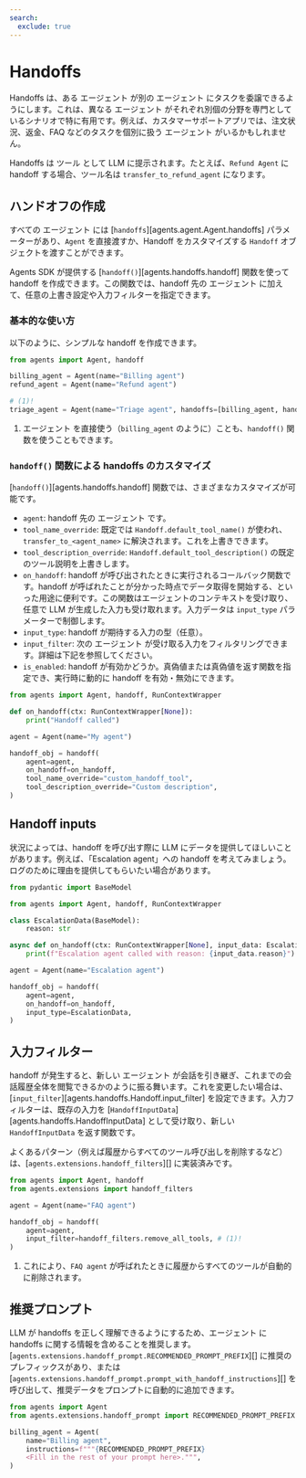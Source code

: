 ```yaml
---
search:
  exclude: true
---
```

# Handoffs

Handoffs は、ある エージェント が別の エージェント にタスクを委譲できるようにします。これは、異なる エージェント がそれぞれ別個の分野を専門としているシナリオで特に有用です。例えば、カスタマーサポートアプリでは、注文状況、返金、FAQ などのタスクを個別に扱う エージェント がいるかもしれません。

Handoffs は ツール として LLM に提示されます。たとえば、`Refund Agent` に handoff する場合、ツール名は `transfer_to_refund_agent` になります。

## ハンドオフの作成

すべての エージェント には [`handoffs`][agents.agent.Agent.handoffs] パラメーターがあり、`Agent` を直接渡すか、Handoff をカスタマイズする `Handoff` オブジェクトを渡すことができます。

Agents SDK が提供する [`handoff()`][agents.handoffs.handoff] 関数を使って handoff を作成できます。この関数では、handoff 先の エージェント に加えて、任意の上書き設定や入力フィルターを指定できます。

### 基本的な使い方

以下のように、シンプルな handoff を作成できます。

```python
from agents import Agent, handoff

billing_agent = Agent(name="Billing agent")
refund_agent = Agent(name="Refund agent")

# (1)!
triage_agent = Agent(name="Triage agent", handoffs=[billing_agent, handoff(refund_agent)])
```

1. エージェント を直接使う（`billing_agent` のように）ことも、`handoff()` 関数を使うこともできます。

### `handoff()` 関数による handoffs のカスタマイズ

[`handoff()`][agents.handoffs.handoff] 関数では、さまざまなカスタマイズが可能です。

-   `agent`: handoff 先の エージェント です。
-   `tool_name_override`: 既定では `Handoff.default_tool_name()` が使われ、`transfer_to_<agent_name>` に解決されます。これを上書きできます。
-   `tool_description_override`: `Handoff.default_tool_description()` の既定のツール説明を上書きします。
-   `on_handoff`: handoff が呼び出されたときに実行されるコールバック関数です。handoff が呼ばれたことが分かった時点でデータ取得を開始する、といった用途に便利です。この関数はエージェントのコンテキストを受け取り、任意で LLM が生成した入力も受け取れます。入力データは `input_type` パラメーターで制御します。
-   `input_type`: handoff が期待する入力の型（任意）。
-   `input_filter`: 次の エージェント が受け取る入力をフィルタリングできます。詳細は下記を参照してください。
-   `is_enabled`: handoff が有効かどうか。真偽値または真偽値を返す関数を指定でき、実行時に動的に handoff を有効・無効にできます。

```python
from agents import Agent, handoff, RunContextWrapper

def on_handoff(ctx: RunContextWrapper[None]):
    print("Handoff called")

agent = Agent(name="My agent")

handoff_obj = handoff(
    agent=agent,
    on_handoff=on_handoff,
    tool_name_override="custom_handoff_tool",
    tool_description_override="Custom description",
)
```

## Handoff inputs

状況によっては、handoff を呼び出す際に LLM にデータを提供してほしいことがあります。例えば、「Escalation agent」への handoff を考えてみましょう。ログのために理由を提供してもらいたい場合があります。

```python
from pydantic import BaseModel

from agents import Agent, handoff, RunContextWrapper

class EscalationData(BaseModel):
    reason: str

async def on_handoff(ctx: RunContextWrapper[None], input_data: EscalationData):
    print(f"Escalation agent called with reason: {input_data.reason}")

agent = Agent(name="Escalation agent")

handoff_obj = handoff(
    agent=agent,
    on_handoff=on_handoff,
    input_type=EscalationData,
)
```

## 入力フィルター

handoff が発生すると、新しい エージェント が会話を引き継ぎ、これまでの会話履歴全体を閲覧できるかのように振る舞います。これを変更したい場合は、[`input_filter`][agents.handoffs.Handoff.input_filter] を設定できます。入力フィルターは、既存の入力を [`HandoffInputData`][agents.handoffs.HandoffInputData] として受け取り、新しい `HandoffInputData` を返す関数です。

よくあるパターン（例えば履歴からすべてのツール呼び出しを削除するなど）は、[`agents.extensions.handoff_filters`][] に実装済みです。

```python
from agents import Agent, handoff
from agents.extensions import handoff_filters

agent = Agent(name="FAQ agent")

handoff_obj = handoff(
    agent=agent,
    input_filter=handoff_filters.remove_all_tools, # (1)!
)
```

1. これにより、`FAQ agent` が呼ばれたときに履歴からすべてのツールが自動的に削除されます。

## 推奨プロンプト

LLM が handoffs を正しく理解できるようにするため、エージェント に handoffs に関する情報を含めることを推奨します。[`agents.extensions.handoff_prompt.RECOMMENDED_PROMPT_PREFIX`][] に推奨のプレフィックスがあり、または [`agents.extensions.handoff_prompt.prompt_with_handoff_instructions`][] を呼び出して、推奨データをプロンプトに自動的に追加できます。

```python
from agents import Agent
from agents.extensions.handoff_prompt import RECOMMENDED_PROMPT_PREFIX

billing_agent = Agent(
    name="Billing agent",
    instructions=f"""{RECOMMENDED_PROMPT_PREFIX}
    <Fill in the rest of your prompt here>.""",
)
```